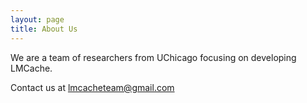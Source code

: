 ```yaml
---
layout: page
title: About Us
---
```


We are a team of researchers from UChicago focusing on developing LMCache.

Contact us at [lmcacheteam@gmail.com](mailto:lmcacheteam@gmail.com)

